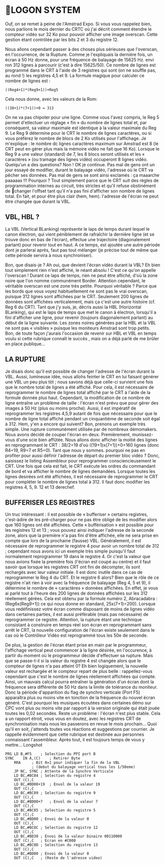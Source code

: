 LOGON SYSTEM
============

Ouf, on se remet à peine de l'Amstrad Expo. Si vous vous rappelez bien, nous parlions le mois dernier du CRTC où j'ai décrit comment étendre le compteur vidéo sur 32 Ko pour pouvoir afficher une image overscan. Cette gestion étant contrôlée par les bits 2 et 3 du registre 12.

Nous allons cependant passer à des choses plus sérieuses que l'overscan, en l'occurrence, de la Rupture. Comme je l'expliquais la dernière fois, un écran à 50 Hz donne, pour une fréquence de balayage de 15625 Hz. envi ron 312 lignes à parcourir (c'est à dire 15625/50). Ce nombre de lignes est programmé dans le CRT à l'aide de 3 registres qui sont (on ne souffle pas, au rond !) les registres 4,5 et 9. La formule magique pour calculer ce nombre de lignes est :

```((Reg4+1)*(Reg9+1))+Reg5```

Cela nous donne, avec les valeurs de la Rom:

```((38+1)*(7+1))+0 = 313```

On ne va pas chipoter pour une ligne.
Comme vous l'avez compris, le Reg 5 permet d'etlectuer un réglage « fin » du nombre de lignes total et, par conséquent, sa valeur maximale est identique à la valeur maximale du Reg 9.
Le Reg 9 détermine pour le CRT le nombre de lignes caractères, ou si vous préférez le nombre de blocs de 2 Ko utilisés pour l'affichage.
Je m'explique : le nombre dc lignes caractères maximum sur Amstrad est 8 (le CRT peut en gérer plus mais la mémoire vidéo ne fait que 16 Ko).
Lorsque le Reg 9 a une valeur (standard) de 7, les 8 blocs seront utilisés et les « caractères » (ou tramage des lignes vidéo) occuperont 8 lignes vidéo.
Quelqu'un a des questions? Non ! OK je continue.
Pas mal de gens ont un jour essayé de modifier, durant le balayage vidéo, l'adresse où le CRT va pêcher ses données. Pas mal de gens se sont ainsi exclamés : ça maaarche paaaaas !!! Pourquoi ? Tout simplement parce que le CRT suit des règles de programmation internes au circuit, très strictes et qu'il refuse obstinément de changer l'offset tant qu'il n'a pas fini d'afficher son nombre de lignes total. En fait, et pour être plus clair (hem, hem). l'adresse de l'écran ne peut être changée que durant la VBL.

VBL, HBL ?
----------

La VBL (Vertical BLanking) représente le laps de temps durant lequel le canon électron, qui vient péniblement de rafraîchir la dernière ligne (et se trouve donc en bas de l'écran), effectue une trajectoire (diagonalement parlant) pour revenir tout en haut. A ce temps, est ajoutée une autre période dont je parlerai après, faut pas tout mélanger (je précise tout de même que cette période servira à nous synchroniser).

Bon, que disais-je ? Ah oui, que devient l'écran vidéo durant la VBL? Eh bien tout simplement rien n'est affiché, le néant absolu ! C'est ce qu'on appelle l'overscan ! Durant ce laps de temps, rien ne peut être afliché, d'où la zone noire que l'on nomme communément Border. Attention cependant, le véritable overscan est une zone très petite. Pourquoi véritable ? Parce que les bords que vous voyez habituellement ne sont pas le vrai overscan, puisque 312 lignes sont affichées par le CRT.
Seulement 200 lignes de données sont affichées verticalement, mais ça c'est une autre histoire (cf. Reg 6 du CRT). Tant que j'y suis, je, décris aussi la HBL (Horizontal BLanking), qui est le laps de temps que met le canon à électron, lorsqu'il a fini d'afficher une ligne, pour revenir (toujours diagonalement parlant) au début de la ligne suivante.
Les zones noires générées par la HBL et la VBL ne sont pas « visibles » puisque les moniteurs Amstrad sont trop petits. Bon, de toute façon j'aurais l'occasion de revenir sur HBL et VBL en temps voulu si cette rubrique connaît le succès , mais on a déjà parlé de me brûler en place publique...

LA RUPTURE
----------

Je disais donc qu'il est possible de changer l'adresse de l'écran durant la VBL. Aussi, lumineuse idée, nous allohs feinter le CRT en lui faisant générer une VBL un peu plus tôt ; nous savons déjà que celle-ci survient une fois que le nombre total de lignes a été affiché. Pour cela, il est nécessaire de reprogrammer le nombre de lignes total affiché par le CRT à l'aide de la formule donnée plus haut.
Cependant, la modification de ce nombre de ligne entraîne un problème de taille : l'écran n'est prévu que pour gérer des images à 50 Hz (plus ou moins proche). Aussi, il est impératif de reprogrammer les registres 4,5,9 autant de fois que nécessaire pour que le nombre de ligne total affiché pendant un cinquantième de seconde soit égal à 312.
Hem, y'en a encore qui suivent? Bon, prenons un exemple très simple. Une rupture communément utilisée par de nombreux démomakers. Nous avons décidé de couper l'écran en deux. Premièrement, munissez-vous d'une scie bien affûtée. Nous allons donc afficher la moitié des lignes en reprogrammant le CRT : 38/2=19 d'où ((19+1)x(7+1))+0=160 lignes (donc R4=19, R9=7 et R5=0).
Tant que nous y sommes. pourquoi ne pas en profiter pour aussi définir l'adresse de départ du premier bloc vidéo ? Donc, saisissez le listing Assembleur pour reprogrammer consciencieusement le CRT.
Une fois que cela est fait, le CRT exécute les ordres du commandant de bord et va afficher le nombre de lignes demandées. Lorsque toutes les lignes desirées ont été affichées, il est nécessaire de reprogrammer le CRT pour compléter le nombre de lignes total à 312. Il faut donc modifier les registres 4, 5, 9. 12 et 13 derechef.

BUFFERISER LES REGISTRES
------------------------

Un truc intéressant : il est possible de « bufferiser » certains registres, c'est-àdire de les pré-charger pour ne pas être obligé de les modifier alors que 160 lignes ont été affichées. Cette « bufférisation » est possible pour les registres 12 et 13 ; vous pouvez ainsi indiquer l'adresse de la seconde zone, alors que la première n'a pas fini d'être affichée, elle ne sera prise en compte que lors de la prochaine (fausse) VBL.
Généralement, il est nécessaire de reprogrammer le registre 4 pour avoir un nombre total de 312 ; cependant nous avons ici un exemple très simple puisqu'il faut normalement reprogrammer 19 dans le registre 4. Or c'est la valeur que nous avions fixée la première fois (l'écran est coupé au centre) et il faut savoir que lorsque les registres CRT ont fini de décompter, ils sont rechargés avec leur valeur initiale.
Il est donc inutile dans ce cas de reprogrammer le Reg 4 du CRT. Et le registre 6 alors? Bien que le rôle de ce registre n'ait rien à voir avec la fréquence (le balayage (Reg 4, 5 et 9), il détermine le nombre de « caractères » données affichées.
En effet, je vous ai parlé tout à l'heure des 200 lignes de données affichées sur les 312 réellement gérées. Cela est obtenu par la formule numéro 2, Abracadabra : (Reg6x(Reg9+1)) ce qui nous donne en standard, 25x(7+1)=200).
Lorsque vous redéfinissez votre écran comme disposant de moins de lignes vidéo dans certaines parties, il est aussi préférable (mais pas nécessaire) de reprogrammer ce registre. Attention, la rupture étant une technique consistant à construire en temps réel son écran en reprogrammant sans arrêt le CRT, la nouvelle configuration de l'écran existe seulement dans le cas où le Contrôleur Vidéo est reprogrammé tous les 50e de seconde.

De plus, la gestion de l'écran étant prise en main par le programmeur, l'affichage vertical peut commencer à la ligne désirée, en l'occurence, à partir du moment où le programmeur décide d'effectuer sa rupture.
Mais que se passe-t-il si la valeur du registre 4 est changée alors que le compteur de lignes n'a pas atteint 0?
Eh bien logiquement, la nouvelle valeur est rechargée et le compteur repart de plus belle : rappellez-vous cependant que c'est le nombre de lignes réellement affichées qui compte.
Ainsi, un mauvais calcul pourra entraîner la génération d'un écran dont la fréquence sera différente de 50 Hz dans la limite de tolérance du moniteur. Donc la période d'apparition du flag de synchro verticale (Port F5) apparaîtra plus ou moins vite en tonction de la fréquence du nouvel écran généré.
C'est pourquoi les musiques écoutées dans certaines démo sur CPC vont plus ou moins vite par rapport à la version originale qui était jouée toutes les 0,02 secondes. Reste un problème : l'écran n'est plus stable. Cela a un rapport étroit, vous vous en doutez, avec les registres CRT de synchronisation mais nous les passerons en revue le mois prochain...
Quoi qu'il en soit, j'attends toutes vos réactions et suggestions par courrier. Je rappelle évidemment que cette rubrique est destinée aux personnes connaissant l'assembleur. Après tout, il est toujours temps de vous y mettre...
Longshot

```
PRG	LD B,#F5	; Selection du PPI port B
SYNC	IN A,(C)	; Retirer Byte
	RRA		; Bit 0=1 pour indiquer la fin de la VBL
			; (debut du balayage vertical tous les 1/50eme)
	JP NC, SYNC	; Attente de la Synchro Verticale
	LD BC,#BC04	; Selection du registre 4
	OUT (C),C
	LD BC,#BD00+19	; Envol de la valeur 19
	OUT (C),C
	LD BC,#BC09	; Selection du registre 9
	OUT (C),C
	LD BC,#BD00+7	; Envol de la valeur 7
	OUT (C),C
	LD BC,#BC05	; Selection du registre 5
	OUT (C),C
	LD BC,#BD00	; Envoi de la valeur 0
	OUT (C),C
	LD BC,#BC0C	; Selection du registre 12
	OUT (C),C
	LD BC,#BD30	; Envoi de la valeur binaire 00110000
	OUT (C),C	; Ecran en #C000
	LD BC,#BC0D	; Selection du registre 13
	OUT (C),C
	LD BC,#BD00	; Envoi de la valeur 0
	OUT (C),C	; (Reste de l'adresse video)
```
